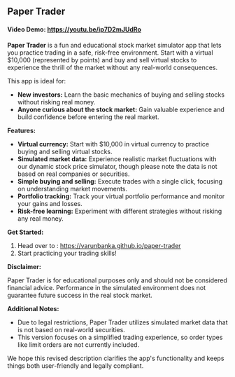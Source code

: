 ## Paper Trader

#### Video Demo: https://youtu.be/ip7D2mJUdRo

**Paper Trader** is a fun and educational stock market simulator app that lets you practice trading in a safe, risk-free environment. Start with a virtual $10,000 (represented by points) and buy and sell virtual stocks to experience the thrill of the market without any real-world consequences. 

This app is ideal for:

* **New investors:** Learn the basic mechanics of buying and selling stocks without risking real money.
* **Anyone curious about the stock market:** Gain valuable experience and build confidence before entering the real market.

**Features:**

* **Virtual currency:** Start with $10,000 in virtual currency to practice buying and selling virtual stocks.
* **Simulated market data:** Experience realistic market fluctuations with our dynamic stock price simulator, though please note the data is not based on real companies or securities.
* **Simple buying and selling:** Execute trades with a single click, focusing on understanding market movements.
* **Portfolio tracking:** Track your virtual portfolio performance and monitor your gains and losses.
* **Risk-free learning:** Experiment with different strategies without risking any real money.

**Get Started:**

1. Head over to : https://varunbanka.github.io/paper-trader
2. Start practicing your trading skills!

**Disclaimer:**

Paper Trader is for educational purposes only and should not be considered financial advice. Performance in the simulated environment does not guarantee future success in the real stock market.

**Additional Notes:**

* Due to legal restrictions, Paper Trader utilizes simulated market data that is not based on real-world securities.
* This version focuses on a simplified trading experience, so order types like limit orders are not currently included.

We hope this revised description clarifies the app's functionality and keeps things both user-friendly and legally compliant.
